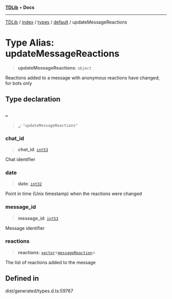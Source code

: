 [**TDLib**](../../../../../../README.md) • **Docs**

***

[TDLib](../../../../../../modules.md) / [index](../../../../../README.md) / [types](../../../README.md) / [default](../README.md) / updateMessageReactions

# Type Alias: updateMessageReactions

> **updateMessageReactions**: `object`

Reactions added to a message with anonymous reactions have changed; for bots only

## Type declaration

### \_

> **\_**: `"updateMessageReactions"`

### chat\_id

> **chat\_id**: [`int53`](int53.md)

Chat identifier

### date

> **date**: [`int32`](int32.md)

Point in time (Unix timestamp) when the reactions were changed

### message\_id

> **message\_id**: [`int53`](int53.md)

Message identifier

### reactions

> **reactions**: [`vector`](vector.md)\<[`messageReaction`](messageReaction.md)\>

The list of reactions added to the message

## Defined in

dist/generated/types.d.ts:59767
